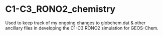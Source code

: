 # C1-C3_RONO2_chemistry

Used to keep track of my ongoing changes to globchem.dat & other ancillary files in developing the C1-C3 RONO2 simulation for GEOS-Chem.
